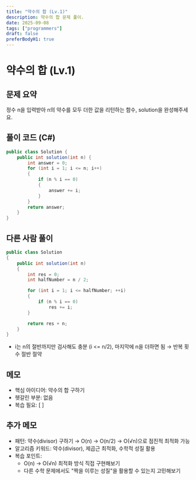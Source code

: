 ```yaml
---
title: "약수의 합 (Lv.1)"
description: 약수의 합 문제 풀이.
date: 2025-09-08
tags: ["programmers"]
draft: false
preferBodyH1: true
---
```


# 약수의 합 (Lv.1)

## 문제 요약

정수 n을 입력받아 n의 약수를 모두 더한 값을 리턴하는 함수, solution을 완성해주세요.

## 풀이 코드 (C#)

```csharp
public class Solution {
    public int solution(int n) {
        int answer = 0;
        for (int i = 1; i <= n; i++)
        {
            if (n % i == 0)
            {
                answer += i;
            }
        }
        return answer;
    }
}
```

## 다른 사람 풀이
```csharp
public class Solution
{
    public int solution(int n)
    {
        int res = 0;
        int halfNumber = n / 2;

        for (int i = 1; i <= halfNumber; ++i)
        {
            if (n % i == 0)
                res += i;
        }

        return res + n;
    }
}
```
- i는 n의 절반까지만 검사해도 충분 (i <= n/2), 마지막에 n을 더하면 됨 → 반복 횟수 절반 절약

## 메모
- 핵심 아이디어: 약수의 합 구하기
- 헷갈린 부분: 없음
- 복습 필요: [ ]

## 추가 메모
- 패턴: 약수(divisor) 구하기 → O(n) → O(n/2) → O(√n)으로 점진적 최적화 가능
- 알고리즘 키워드: 약수(divisor), 제곱근 최적화, 수학적 성질 활용
- 복습 포인트:
    - O(n) → O(√n) 최적화 방식 직접 구현해보기
    - 다른 수학 문제에서도 "짝을 이루는 성질"을 활용할 수 있는지 고민해보기